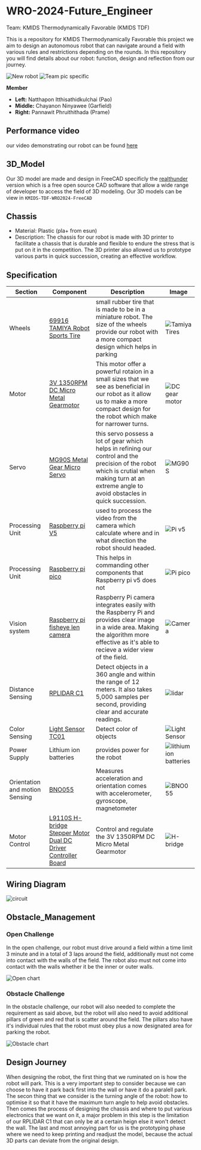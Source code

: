 # WRO-2024-Future_Engineer
Team: KMIDS Thermodynamically Favorable (KMIDS TDF)

This is a repository for KMIDS Thermodynamically Favorable this project we aim to design an 
autonomous robot that can navigate around a field with various rules and restrictions depending 
on the rounds. In this repository you will find details about our robot: function, design and
reflection from our journey.

![New robot](https://github.com/user-attachments/assets/a415d5c4-0dc0-44ec-8452-be225b8329a5)
![Team pic specific](https://github.com/user-attachments/assets/9d38cc9d-c21b-467a-9a42-78c8fbeeb7f8)

**Member**
- **Left:** Natthapon Itthisathidkulchai (Pao)
- **Middle:** Chayanon Ninyawee (Garfield)
- **Right:** Pannawit Phruithithada (Prame)

## Performance video
our video demonstrating our robot can be found [here](https://youtu.be/9CfIpZZZoUU?si=juIyMaRLtTwPCz_5)

## 3D_Model

Our 3D model are made and design in FreeCAD specificly the [realthunder](https://github.com/realthunder/FreeCAD/releases)
version which is a free open source CAD software that allow a wide range of developer to access the field 
of 3D modeling. Our 3D models can be view in `KMIDS-TDF-WRO2024-FreeCAD`

## Chassis
  - Material: Plastic (pla+ from esun)
  - Description: The chassis for our robot is made with 3D printer to facilitate a chassis that
    is durable and flexible to endure the stress that is put on it in the competition. The 3D
    printer also allowed us to prototype various parts in quick succession, creating an effective
    workflow.

## Specification
  |Section|Component|Description|Image|
  |-------|---------|-----------|-----|
  |Wheels|[69916 TAMIYA Robot Sports Tire](https://shopee.co.th/69916-TAMIYA-Robot-Sports-Tire-Set-(56mm-Dia.-Clear-Wheels)-i.17469725.6833009480) |small rubber tire that is made to be in a miniature robot. The size of the wheels provide our robot with a more compact design which helps in parking|![Tamiya Tires](https://github.com/user-attachments/assets/e0556fc9-7187-458d-8897-592a2f78318d)|
  |Motor|[3V 1350RPM DC Micro Metal Gearmotor](https://th.cytron.io/p-3v-1350rpm-dc-micro-metal-gearmotor?gclid=CjwKCAjw9eO3BhBNEiwAoc0-jZ36NARTI2F-goyzNqGCDIobAW_VJRe-QqXPy0r8zaLhQzDTmzUP6hoCYvEQAvD_BwE)|This motor offer a powerful rotaion in a small sizes that we see as beneficial in our robot as it allow us to make a more compact design for the robot which make for narrower turns.|![DC gear motor](https://github.com/user-attachments/assets/3ba3144c-acc7-4967-8b88-a99e5bdde6b7)|
  |Servo|[MG90S Metal Gear Micro Servo](https://th.cytron.io/c-dc-motor/p-mg90s-metal-gear-micro-servo?gclid=Cj0KCQjwyL24BhCtARIsALo0fSAMEsRi6i9XiLhB3JzwqaTsE8m8xMBNWKnkg4yPYmgYKS4qhMOHMRgaAjZUEALw_wcB)|this servo possess a lot of gear which helps in refining our control and the precision of the robot which is crutial when making turn at an extreme angle to avoid obstacles in quick succession.|![MG90S](https://github.com/user-attachments/assets/3b76b29f-294a-4917-ac4c-38e76179eb99)|
  |Processing Unit|[Raspberry pi V5](https://th.cytron.io/c-carrier-board-for-rpi-cm/p-raspberry-pi-5?gclid=Cj0KCQjwyL24BhCtARIsALo0fSCA1cSwSxPTeWjvmnfoP2jWKKkocSS7wGCum3iJqgFwGyWFi0PRdwQaAibgEALw_wcB)|used to process the video from the camera which calculate where and in what direction the robot should headed.|![Pi v5](https://github.com/user-attachments/assets/7c810df0-46fb-49ca-8058-c27ba22f9bd0)|
  |Processing Unit|[Raspberry pi pico](https://th.cytron.io/p-raspberry-pi-pico?srsltid=AfmBOop-tQfKoMxJU1gJo2nNFrc_FSLUJof0p1Rg2VGSW7uQmTslqJTn)|This helps in commanding other components that Raspberry pi v5 does not|![Pi pico](https://github.com/user-attachments/assets/3985ca39-caf8-4d18-b7ce-838a3c9516a3)|
  |Vision system|[Raspberry pi fisheye len camera](https://th.cytron.io/p-fish-eye-lense-raspberry-pi-5mp-ir-camera?r=1&language=en-gb&gad_source=1&gclid=Cj0KCQjwyL24BhCtARIsALo0fSAs3XDrwvudJq3gCRJTOBm2JJ4lhCwdpE56E3P_x5ZEH4nZM4p4sKkaArvVEALw_wcB)|Raspberry Pi camera integrates easily with the Raspberry Pi and provides clear image in a wide area. Making the algorithm more effective as it's able to recieve a wider view of the field.|![Camera](https://github.com/user-attachments/assets/c6f92078-652c-40f3-96e4-62c2740defa6)|
  |Distance Sensing|[RPLIDAR C1](https://shopee.co.th/Kiki-RPLIDAR-C1-%E0%B9%82%E0%B8%A1%E0%B8%94%E0%B8%B9%E0%B8%A5%E0%B9%80%E0%B8%8B%E0%B8%99%E0%B9%80%E0%B8%8B%E0%B8%AD%E0%B8%A3%E0%B9%8C%E0%B8%95%E0%B8%A3%E0%B8%A7%E0%B8%88%E0%B8%88%E0%B8%B1%E0%B8%9A%E0%B8%A3%E0%B8%B1%E0%B8%87%E0%B8%AA%E0%B8%B5%E0%B8%A2%E0%B8%B9%E0%B8%A7%E0%B8%B5-2D-%E0%B8%AB%E0%B8%A1%E0%B8%B8%E0%B8%99%E0%B9%84%E0%B8%94%E0%B9%89-360-%E0%B8%AD%E0%B8%87%E0%B8%A8%E0%B8%B2-%E0%B8%AA%E0%B9%8D%E0%B8%B2%E0%B8%AB%E0%B8%A3%E0%B8%B1%E0%B8%9A%E0%B8%AB%E0%B8%B8%E0%B9%88%E0%B8%99%E0%B8%A2%E0%B8%99%E0%B8%95%E0%B9%8C-i.409507050.25664846291)|Detect objects in a 360 angle and within the range of 12 meters. It also takes 5,000 samples per second, providing clear and accurate readings.|![lidar](https://github.com/user-attachments/assets/97e8bd01-c672-4faf-983c-e6ed3697aad8)|
  |Color Sensing|[Light Sensor TC01](https://shopee.co.th/%E0%B9%80%E0%B8%8B%E0%B9%87%E0%B8%99%E0%B9%80%E0%B8%8B%E0%B8%AD%E0%B8%A3%E0%B9%8C%E0%B8%88%E0%B8%B1%E0%B8%9A%E0%B9%80%E0%B8%AA%E0%B9%89%E0%B8%99-Light-Sensor-TC01-(%E0%B8%88%E0%B8%B1%E0%B8%9A%E0%B9%80%E0%B8%AA%E0%B9%89%E0%B8%99)-JST2.0-%E0%B8%9E%E0%B8%A3%E0%B9%89%E0%B8%AD%E0%B8%A1%E0%B8%AA%E0%B8%B2%E0%B8%A2-JST-3-pin-Phototransistor-%E0%B9%80%E0%B8%8B%E0%B9%87%E0%B8%99%E0%B9%80%E0%B8%8B%E0%B8%AD%E0%B8%A3%E0%B9%8C%E0%B8%95%E0%B8%A3%E0%B8%A7%E0%B8%88%E0%B8%88%E0%B8%B1%E0%B8%9A%E0%B9%80%E0%B8%AA%E0%B9%89%E0%B8%99-i.72015392.16106103845)|Detect color of objects|![Light Sensor](https://github.com/user-attachments/assets/3f4d103f-4d66-4223-8793-1fcffac3a8db)|
  |Power Supply|Lithium ion batteries|provides power for the robot|![lithium ion batteries](https://github.com/user-attachments/assets/ee19daea-2eb3-4729-9f99-aff8291d4801)|
  |Orientation and motion Sensing|[BNO055](https://shopee.co.th/BNO055-%E0%B9%82%E0%B8%A1%E0%B8%94%E0%B8%B9%E0%B8%A5%E0%B9%80%E0%B8%8B%E0%B9%87%E0%B8%99%E0%B9%80%E0%B8%8B%E0%B8%AD%E0%B8%A3%E0%B9%8C-9-DOF-%E0%B8%A3%E0%B8%B8%E0%B9%88%E0%B8%99-Halley-V1-%E0%B8%AD%E0%B9%88%E0%B8%B2%E0%B8%99%E0%B8%84%E0%B9%88%E0%B8%B2%E0%B8%A1%E0%B8%B8%E0%B8%A1-IMU-MPU-Angle-Massmore-Product-i.5641091.24661859112)|Measures acceleration and orientation comes with accelerometer, gyroscope, magnetometer|![BNO055](https://github.com/user-attachments/assets/42a6e7ae-de5f-4537-9d87-f5e2a32081af)|
  |Motor Control|[L9110S H-bridge Stepper Motor Dual DC Driver Controller Board](https://shopee.co.th/product/5401692/1540697025?gads_t_sig=VTJGc2RHVmtYMTlxTFVSVVRrdENkVjhKejlrTjhjZ0djRXFyYU5xR2swSUVHNmtGUDVTWDdxSzRyUWVFZGYwUDdxVmIrRUxDN09xZ05ETXdTQlpXNEd1UkszZ3BHN3lEbWpsMDJmSFRyMEJ6ZkcyZldkVmY0NXR0NTloMUEvTkM&gad_source=1&gclid=Cj0KCQjw05i4BhDiARIsAB_2wfBuI_zh93yA1Pe3dZ3mnCmLtWkGAH8RJ_enMkRA6Dci5gDbjywpG8IaAu1tEALw_wcB)|Control and regulate the 3V 1350RPM DC Micro Metal Gearmotor|![H-bridge](https://github.com/user-attachments/assets/730f70fb-50dc-4761-b439-ddc92e103136)|

## Wiring Diagram

![circuit](https://github.com/user-attachments/assets/7a223edd-bf7f-4c09-91c3-a9a39c628697)


## Obstacle_Management  
### Open Challenge  
In the open challenge, our robot must drive around a field within a time limit 3 minute and
in a total of 3 laps around the field, additionally must not come into contact with the walls 
of the field. The robot also must not come into contact with the walls whether it be the 
inner or outer walls.

![Open chart](https://github.com/user-attachments/assets/ddbccffe-5dab-4fce-bd86-55afe057d02e)

### Obstacle Challenge  
In the obstacle challenge, our robot will also needed to complete the requirement as said above,
but the robot will also need to avoid additional pillars of green and red that is scatter around
the field. The pillars also have it's individual rules that the robot must obey plus a now designated
area for parking the robot.

![Obstacle chart](https://github.com/user-attachments/assets/fd552782-8ea8-4165-8fa0-5567a0384821)


## Design Journey
When designing the robot, the first thing that we ruminated on is how the robot will park. This is a very
important step to consider because we can choose to have it park back first into the wall or have it do a
paralell park. The secon thing that we consider is the turning angle of the robot: how to optimise it so 
that it have the maximum turn angle to help avoid obstacles. Then comes the process of designing the chassis
and where to put various electronics that we want on it, a major problem in this step is the limitation of
our RPLIDAR C1 that can only be at a certain heign else it won't detect the wall. The last and most annoying
part for us is the prototyping phase where we need to keep printing and readjust the model, because the actual
3D parts can deviate from the original design.
